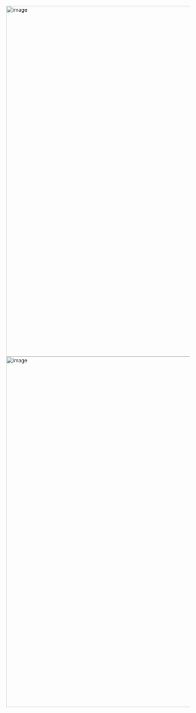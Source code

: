 <img width="960" alt="image" src="https://github.com/Bahriilhame/CRUD-Form-MERN/assets/112669286/d8a573d5-d79f-4e8d-b279-3ac14916c27b"><img width="960" alt="image" src="https://github.com/Bahriilhame/CRUD-Form-MERN/assets/112669286/7f1c1e35-65f5-49a4-a904-c5bb0e3cd440">
